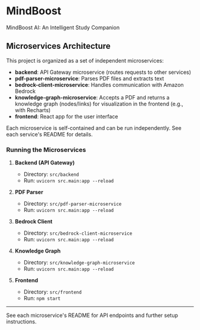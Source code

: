 
# MindBoost
MindBoost AI: An Intelligent Study Companion

## Microservices Architecture


This project is organized as a set of independent microservices:

- **backend**: API Gateway microservice (routes requests to other services)
- **pdf-parser-microservice**: Parses PDF files and extracts text
- **bedrock-client-microservice**: Handles communication with Amazon Bedrock
- **knowledge-graph-microservice**: Accepts a PDF and returns a knowledge graph (nodes/links) for visualization in the frontend (e.g., with Recharts)
- **frontend**: React app for the user interface

Each microservice is self-contained and can be run independently. See each service's README for details.


### Running the Microservices

1. **Backend (API Gateway)**
   - Directory: `src/backend`
   - Run: `uvicorn src.main:app --reload`

2. **PDF Parser**
   - Directory: `src/pdf-parser-microservice`
   - Run: `uvicorn src.main:app --reload`

3. **Bedrock Client**
   - Directory: `src/bedrock-client-microservice`
   - Run: `uvicorn src.main:app --reload`

4. **Knowledge Graph**
   - Directory: `src/knowledge-graph-microservice`
   - Run: `uvicorn src.main:app --reload`

5. **Frontend**
   - Directory: `src/frontend`
   - Run: `npm start`

---

See each microservice's README for API endpoints and further setup instructions.

